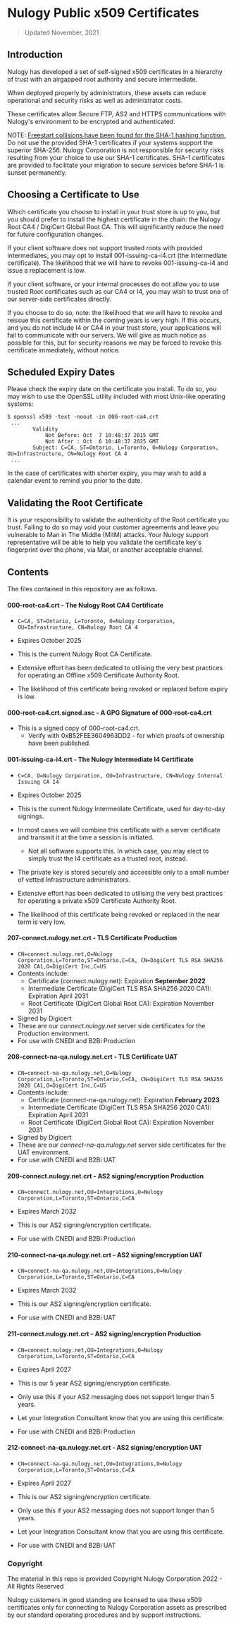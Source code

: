 # Nulogy Public x509 Certificates

> Updated November, 2021

## Introduction

Nulogy has developed a set of self-signed x509 certificates in a hierarchy of trust with an airgapped root authority and secure intermediate.

When deployed properly by administrators, these assets can reduce operational and security risks as well as administrator costs.

These certificates allow Secure FTP, AS2 and HTTPS communications with Nulogy's environment to be encrypted and authenticated.

NOTE: [Freestart collisions have been found for the SHA-1 hashing function.](https://sites.google.com/site/itstheshappening/) Do not use the provided SHA-1 certificates if your systems support the superior SHA-256. Nulogy Corporation is not responsible for security risks resulting from your choice to use our SHA-1 certificates. SHA-1 certificates are provided to facilitate your migration to secure services before SHA-1 is sunset permanently.

## Choosing a Certificate to Use

Which certificate you choose to install in your trust store is up to you, but you should prefer to install the highest certificate in the chain: the Nulogy Root CA4 / DigiCert Global Root CA. This will significantly reduce the need for future configuration changes.

If your client software does not support trusted roots with provided intermediates, you may opt to install 001-issuing-ca-i4.crt (the intermediate certificate).
The likelihood that we will have to revoke 001-issuing-ca-i4 and issue a replacement is low.

If your client software, or your internal processes do not allow you to use trusted Root certificates such as our CA4 or I4, you may wish to trust one of our server-side certificates directly.

If you choose to do so, note: the likelihood that we will have to revoke and reissue this certificate within the coming years is very high. If this occurs, and you do not include I4 or CA4 in your trust store, your applications will fail to communicate with our servers. We will give as much notice as possible for this, but for security reasons we may be forced to revoke this certificate immediately, without notice.

## Scheduled Expiry Dates

Please check the expiry date on the certificate you install. To do so, you may wish to use the OpenSSL utility included with most Unix-like operating systems:

```
$ openssl x509 -text -noout -in 000-root-ca4.crt
 ...
        Validity
            Not Before: Oct  7 10:48:37 2015 GMT
            Not After : Oct  6 10:48:37 2025 GMT
        Subject: C=CA, ST=Ontario, L=Toronto, O=Nulogy Corporation, OU=Infrastructure, CN=Nulogy Root CA 4
 ...
```

In the case of certificates with shorter expiry, you may wish to add a calendar event to remind you prior to the date.

## Validating the Root Certificate

It is your responsibility to validate the authenticity of the Root certificate you trust.
Failing to do so may void your customer agreements and leave you vulnerable to Man in The Middle (MitM) attacks.
Your Nulogy support representative will be able to help you validate the certificate key's fingerprint over the phone, via Mail, or another acceptable channel.

## Contents

The files contained in this repository are as follows.


#### 000-root-ca4.crt - The Nulogy Root CA4 Certificate

- `C=CA, ST=Ontario, L=Toronto, O=Nulogy Corporation, OU=Infrastructure, CN=Nulogy Root CA 4`
- Expires October 2025

- This is the current Nulogy Root CA Certificate.
- Extensive effort has been dedicated to utilising the very best practices for operating an Offline x509 Certificate Authority Root.
- The likelihood of this certificate being revoked or replaced before expiry is low.

#### 000-root-ca4.crt.signed.asc - A GPG Signature of 000-root-ca4.crt

- This is a signed copy of 000-root-ca4.crt.
  - Verify with 0xB52FEE3604963DD2 - for which proofs of ownership have been published.

#### 001-issuing-ca-i4.crt - The Nulogy Intermediate I4 Certificate

- `C=CA, O=Nulogy Corporation, OU=Infrastructure, CN=Nulogy Internal Issuing CA I4`
- Expires October 2025

- This is the current Nulogy Intermediate Certificate, used for day-to-day signings.
- In most cases we will combine this certificate with a server certificate and transmit it at the time a session is initiated.
  - Not all software supports this. In which case, you may elect to simply trust the I4 certificate as a trusted root, instead.
- The private key is stored securely and accessible only to a small number of vetted Infrastructure administrators.
- Extensive effort has been dedicated to utilising the very best practices for operating a private x509 Certificate Authority Root.
- The likelihood of this certificate being revoked or replaced in the near term is very low.


#### 207-connect.nulogy.net.crt - TLS Certificate Production

- `CN=connect.nulogy.net,O=Nulogy Corporation,L=Toronto,ST=Ontario,C=CA, CN=DigiCert TLS RSA SHA256 2020 CA1,O=DigiCert Inc,C=US`
- Contents include:
    - Certificate (connect.nulogy.net): Expiration **September 2022**
    - Intermediate Certificate (DigiCert TLS RSA SHA256 2020 CA1): Expiration April 2031
    - Root Certificate (DigiCert Global Root CA): Expiration November 2031
- Signed by Digicert
- These are our *connect.nulogy.net* server side certificates for the Production environment.
- For use with CNEDI and B2Bi Production

#### 208-connect-na-qa.nulogy.net.crt - TLS Certificate UAT

- `CN=connect-na-qa.nulogy.net,O=Nulogy Corporation,L=Toronto,ST=Ontario,C=CA, CN=DigiCert TLS RSA SHA256 2020 CA1,O=DigiCert Inc,C=US`
- Contents include:
    - Certificate (connect-na-qa.nulogy.net): Expiration **February 2023**
    - Intermediate Certificate (DigiCert TLS RSA SHA256 2020 CA1): Expiration April 2031
    - Root Certificate (DigiCert Global Root CA): Expiration November 2031  
- Signed by Digicert
- These are our *connect-na-qa.nulogy.net* server side certificates for the UAT environment.
- For use with CNEDI and B2Bi UAT

#### 209-connect.nulogy.net.crt - AS2 signing/encryption Production

- `CN=connect.nulogy.net,OU=Integrations,O=Nulogy Corporation,L=Toronto,ST=Ontario,C=CA`
- Expires March 2032

- This is our AS2 signing/encryption certificate.
- For use with CNEDI and B2Bi Production

#### 210-connect-na-qa.nulogy.net.crt - AS2 signing/encryption UAT

- `CN=connect-na-qa.nulogy.net,OU=Integrations,O=Nulogy Corporation,L=Toronto,ST=Ontario,C=CA`
- Expires March 2032

- This is our AS2 signing/encryption certificate.
- For use with CNEDI and B2Bi UAT


#### 211-connect.nulogy.net.crt - AS2 signing/encryption Production

- `CN=connect.nulogy.net,OU=Integrations,O=Nulogy Corporation,L=Toronto,ST=Ontario,C=CA`
- Expires April 2027

- This is our 5 year AS2 signing/encryption certificate.
- Only use this if your AS2 messaging does not support longer than 5 years.
- Let your Integration Consultant know that you are using this certificate.
- For use with CNEDI and B2Bi Production


#### 212-connect-na-qa.nulogy.net.crt - AS2 signing/encryption UAT

- `CN=connect-na-qa.nulogy.net,OU=Integrations,O=Nulogy Corporation,L=Toronto,ST=Ontario,C=CA`
- Expires April 2027

- This is our AS2 signing/encryption certificate.
- Only use this if your AS2 messaging does not support longer than 5 years.
- Let your Integration Consultant know that you are using this certificate.
- For use with CNEDI and B2Bi UAT

### Copyright

The material in this repo is provided Copyright Nulogy Corporation 2022 - All Rights Reserved

Nulogy customers in good standing are licensed to use these x509 certificates only for connecting to Nulogy Corporation assets as prescribed by our standard operating procedures and by support instructions.
